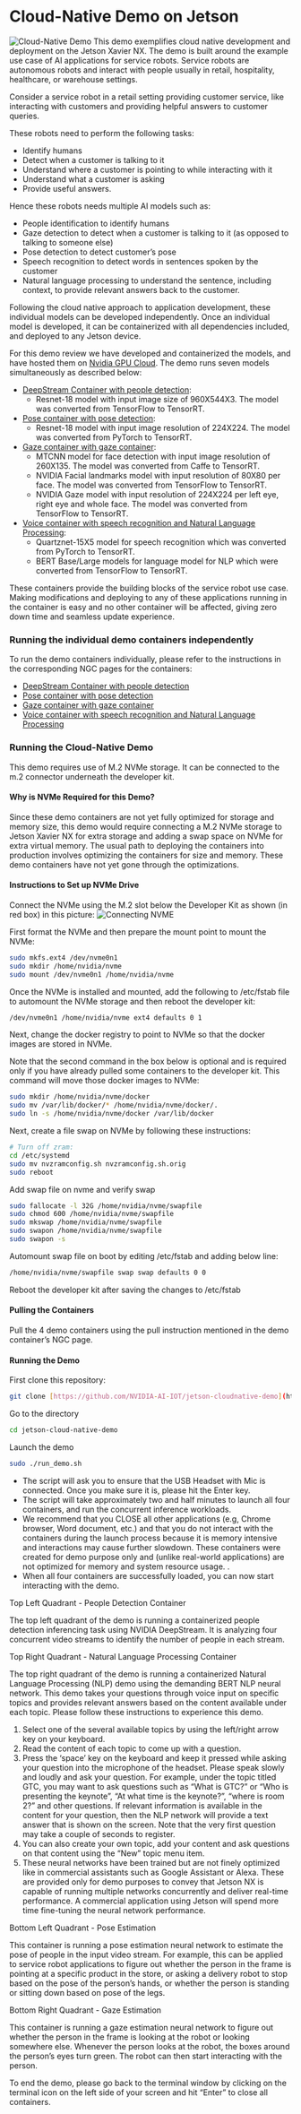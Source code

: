 # Cloud-Native Demo on Jetson
![Cloud-Native Demo](docs/demo.jpg)
This demo exemplifies cloud native development and deployment on the Jetson Xavier NX. The demo is built around the example use case of AI applications for service robots. Service robots are autonomous robots and interact with people usually in retail, hospitality, healthcare, or warehouse settings.

Consider a service robot in a retail setting providing customer service, like interacting with customers and providing helpful answers to customer queries.

These robots need to perform the following tasks:

-   Identify humans
-   Detect when a customer is talking to it
-   Understand where a customer is pointing to while interacting with it
-   Understand what a customer is asking
-   Provide useful answers.

Hence these robots needs multiple AI models such as:

-   People identification to identify humans
-   Gaze detection to detect when a customer is talking to it (as opposed to talking to someone else)
-   Pose detection to detect customer’s pose
-   Speech recognition to detect words in sentences spoken by the customer
-   Natural language processing to understand the sentence, including context, to provide relevant answers back to the customer.
    

Following the cloud native approach to application development, these individual models can be developed independently. Once an individual model is developed, it can be containerized with all dependencies included, and deployed to any Jetson device.

For this demo review we have developed and containerized the models, and have hosted them on [Nvidia GPU Cloud](https://www.nvidia.com/en-us/gpu-cloud/). The demo runs seven models simultaneously as described below:
- [DeepStream Container with people detection](https://ngc.nvidia.com/catalog/containers/nvidia:deepstream-peopledetection):
	- Resnet-18 model with input image size of 960X544X3. The model was converted from TensorFlow to TensorRT.
- [Pose container with pose detection](https://ngc.nvidia.com/catalog/containers/nvidia:jetson-pose):
	- Resnet-18 model with input image resolution of 224X224. The model was converted from PyTorch to TensorRT.
- [Gaze container with gaze container](https://ngc.nvidia.com/catalog/containers/nvidia:jetson-gaze):
	- MTCNN model for face detection with input image resolution of 260X135. The model was converted from Caffe to TensorRT.
	- NVIDIA Facial landmarks model with input resolution of 80X80 per face. The model was converted from TensorFlow to TensorRT.
	- NVIDIA Gaze model with input resolution of 224X224 per left eye, right eye and whole face. The model was converted from TensorFlow to TensorRT.
- [Voice container with speech recognition and Natural Language Processing](https://ngc.nvidia.com/catalog/containers/nvidia:jetson-voice):
	- Quartznet-15X5 model for speech recognition which was converted from PyTorch to TensorRT. 
    - BERT Base/Large models for language model for NLP which were converted from TensorFlow to TensorRT.
    
These containers provide the building blocks of the service robot use case. Making modifications and deploying to any of these applications running in the container is easy and no other container will be affected, giving zero down time and seamless update experience.

### Running the individual demo containers independently

To run the demo containers individually, please refer to the instructions in the corresponding NGC pages for the containers:

-   [DeepStream Container with people detection](https://ngc.nvidia.com/catalog/containers/nvidia:deepstream-peopledetection)    
-   [Pose container with pose detection](https://ngc.nvidia.com/catalog/containers/nvidia:jetson-pose)
-   [Gaze container with gaze container](https://ngc.nvidia.com/catalog/containers/nvidia:jetson-gaze)
-   [Voice container with speech recognition and Natural Language Processing](https://ngc.nvidia.com/catalog/containers/nvidia:jetson-voice)

### Running the Cloud-Native Demo

This demo requires use of M.2 NVMe storage. It can be connected to the m.2 connector underneath the developer kit.

#### Why is NVMe Required for this Demo?

Since these demo containers are not yet fully optimized for storage and memory size, this demo would require connecting a M.2 NVMe storage to Jetson Xavier NX for extra storage and adding a swap space on NVMe for extra virtual memory. The usual path to deploying the containers into production involves optimizing the containers for size and memory. These demo containers have not yet gone through the optimizations.

#### Instructions to Set up NVMe Drive

Connect the NVMe using the M.2 slot below the Developer Kit as shown (in red box) in this picture:
![Connecting NVME](docs/nvme.jpg)

First format the NVMe and then prepare the mount point to mount the NVMe:

``` bash
sudo mkfs.ext4 /dev/nvme0n1
sudo mkdir /home/nvidia/nvme
sudo mount /dev/nvme0n1 /home/nvidia/nvme
```
Once the NVMe is installed and mounted, add the following to /etc/fstab file to automount the NVMe storage and then reboot the developer kit:

``` bash
/dev/nvme0n1 /home/nvidia/nvme ext4 defaults 0 1
```
  

Next, change the docker registry to point to NVMe so that the docker images are stored in NVMe.

Note that the second command in the box below is optional and is required only if you have already pulled some containers to the developer kit. This command will move those docker images to NVMe:

``` bash
sudo mkdir /home/nvidia/nvme/docker
sudo mv /var/lib/docker/* /home/nvidia/nvme/docker/.
sudo ln -s /home/nvidia/nvme/docker /var/lib/docker
```
  

Next, create a file swap on NVMe by following these instructions:

``` bash
# Turn off zram:
cd /etc/systemd
sudo mv nvzramconfig.sh nvzramconfig.sh.orig
sudo reboot
```

Add swap file on nvme and verify swap

``` bash
sudo fallocate -l 32G /home/nvidia/nvme/swapfile
sudo chmod 600 /home/nvidia/nvme/swapfile
sudo mkswap /home/nvidia/nvme/swapfile
sudo swapon /home/nvidia/nvme/swapfile
sudo swapon -s
```
  

Automount swap file on boot by editing /etc/fstab and adding below line:

``` bash
/home/nvidia/nvme/swapfile swap swap defaults 0 0
```

Reboot the developer kit after saving the changes to /etc/fstab

#### Pulling the Containers

Pull the 4 demo containers using the pull instruction mentioned in the demo container’s NGC page.

#### Running the Demo

First clone this repository:  
``` bash
git clone [https://github.com/NVIDIA-AI-IOT/jetson-cloudnative-demo](https://github.com/NVIDIA-AI-IOT/jetson-cloudnative-demo)
```
  
Go to the directory
``` bash
cd jetson-cloud-native-demo
```

Launch the demo
``` bash  
sudo ./run_demo.sh
```
  
-   The script will ask you to ensure that the USB Headset with Mic is connected. Once you make sure it is, please hit the Enter key.
-   The script will take approximately two and half minutes to launch all four containers, and run the concurrent inference workloads.
-   We recommend that you CLOSE all other applications (e.g, Chrome browser, Word document, etc.) and that you do not interact with the containers during the launch process because it is memory intensive and interactions may cause further slowdown. These containers were created for demo purpose only and (unlike real-world applications) are not optimized for memory and system resource usage. .
-   When all four containers are successfully loaded, you can now start interacting with the demo.

Top Left Quadrant - People Detection Container

The top left quadrant of the demo is running a containerized people detection inferencing task using NVIDIA DeepStream. It is analyzing four concurrent video streams to identify the number of people in each stream.

Top Right Quadrant - Natural Language Processing Container

The top right quadrant of the demo is running a containerized Natural Language Processing (NLP) demo using the demanding BERT NLP neural network. This demo takes your questions through voice input on specific topics and provides relevant answers based on the content available under each topic. Please follow these instructions to experience this demo.

1.  Select one of the several available topics by using the left/right arrow key on your keyboard.
2.  Read the content of each topic to come up with a question.
3.  Press the ‘space’ key on the keyboard and keep it pressed while asking your question into the microphone of the headset. Please speak slowly and loudly and ask your question. For example, under the topic titled GTC, you may want to ask questions such as “What is GTC?” or “Who is presenting the keynote”, “At what time is the keynote?”, “where is room 2?” and other questions. If relevant information is available in the content for your question, then the NLP network will provide a text answer that is shown on the screen. Note that the very first question may take a couple of seconds to register.
4.  You can also create your own topic, add your content and ask questions on that content using the “New” topic menu item.
5.  These neural networks have been trained but are not finely optimized like in commercial assistants such as Google Assistant or Alexa. These are provided only for demo purposes to convey that Jetson NX is capable of running multiple networks concurrently and deliver real-time performance. A commercial application using Jetson will spend more time fine-tuning the neural network performance.
    

Bottom Left Quadrant - Pose Estimation

This container is running a pose estimation neural network to estimate the pose of people in the input video stream. For example, this can be applied to service robot applications to figure out whether the person in the frame is pointing at a specific product in the store, or asking a delivery robot to stop based on the pose of the person’s hands, or whether the person is standing or sitting down based on pose of the legs.

Bottom Right Quadrant - Gaze Estimation

This container is running a gaze estimation neural network to figure out whether the person in the frame is looking at the robot or looking somewhere else. Whenever the person looks at the robot, the boxes around the person’s eyes turn green. The robot can then start interacting with the person.

To end the demo, please go back to the terminal window by clicking on the terminal icon on the left side of your screen and hit “Enter” to close all containers.

